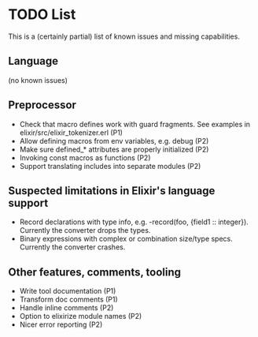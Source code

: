 # TODO List

This is a (certainly partial) list of known issues and missing capabilities.

## Language

(no known issues)

## Preprocessor

*   Check that macro defines work with guard fragments. See examples in elixir/src/elixir_tokenizer.erl (P1)
*   Allow defining macros from env variables, e.g. debug (P2)
*   Make sure defined_* attributes are properly initialized (P2)
*   Invoking const macros as functions (P2)
*   Support translating includes into separate modules (P2)

## Suspected limitations in Elixir's language support

*   Record declarations with type info, e.g. -record(foo, {field1 :: integer}). Currently the converter drops the types.
*   Binary expressions with complex or combination size/type specs. Currently the converter crashes.

## Other features, comments, tooling

*   Write tool documentation (P1)
*   Transform doc comments (P1)
*   Handle inline comments (P2)
*   Option to elixirize module names (P2)
*   Nicer error reporting (P2)
